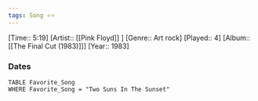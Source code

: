 ```yaml
---
tags: Song ⭐⭐ 
---
```

[Time:: 5:19]
[Artist:: [[Pink Floyd]] ]
[Genre:: Art rock]
[Played:: 4]
[Album:: [[The Final Cut (1983)]]]
[Year:: 1983]
### Dates
````dataview
TABLE Favorite_Song
WHERE Favorite_Song = "Two Suns In The Sunset"
````